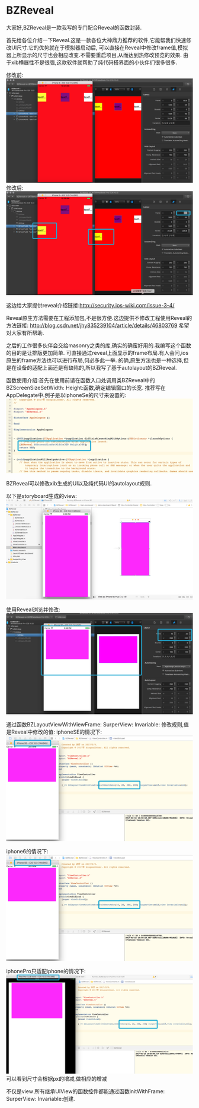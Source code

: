 # BZReveal
大家好,BZReveal是一款我写的专门配合Reveal的函数封装.

首先给各位介绍一下Reveal.这是一款各位大神鼎力推荐的软件,它能帮我们快速修改UI尺寸.它的优势就在于模拟器启动后,
可以直接在Reveal中修改frame值,模拟器上所显示的尺寸也会相应改变.不需要重启项目,从而达到热修改预览的效果.
由于xib横展性不是很强,这款软件就帮助了纯代码搭界面的小伙伴们很多很多.

修改前:
![image](https://github.com/boybing/BZReveal/blob/master/reveal1.png)
修改后:
![image](https://github.com/boybing/BZReveal/blob/master/reveal2.png)
 
 
这边给大家提供reveal介绍链接:http://security.ios-wiki.com/issue-3-4/

Reveal原生方法需要在工程添加包,不是很方便.这边提供不修改工程使用Reveal的方法链接:
http://blog.csdn.net/jhy835239104/article/details/46803769
希望对大家有所帮助.

之后的工作很多伙伴会交给masonry之类的库,确实的确蛮好用的.我编写这个函数的目的是让排版更加简单.
可直接通过reveal上面显示的frame布局.有人会问,ios原生的frame方法也可以进行布局,何必多此一举.
的确,原生方法也是一种选择,但是在设备的适配上面还是有缺陷的,所以我写了基于autolayout的BZReveal.

函数使用介绍:首先在使用前请在函数入口处调用类BZReveal中的BZScreenSizeSetWidth: Height:函数,确定编辑窗口的长宽.
推荐写在AppDelegate中.例子是以iphoneSe的尺寸来设置的:
![image](https://github.com/boybing/BZReveal/blob/master/delegate.png)

BZReveal可以修改xib生成的UI以及纯代码UI的autolayout规则.

以下是storyboard生成的view:
![image](https://github.com/boybing/BZReveal/blob/master/stroyboard.png)

使用Reveal浏览并修改:
![image](https://github.com/boybing/BZReveal/blob/master/storyChangeR.png)

通过函数BZLayoutViewWithViewFrame: SurperView: Invariable: 修改规则,值是Reveal中修改的值:
iphoneSE的情况下:
![image](https://github.com/boybing/BZReveal/blob/master/storyboardSe.png)

iphone6的情况下:
![image](https://github.com/boybing/BZReveal/blob/master/storyboardSe.png)

iphonePro只适配iphone的情况下:
![image](https://github.com/boybing/BZReveal/blob/master/storyboardPro.png)
可以看到尺寸会根据px的增减,做相应的增减

不仅是view 所有继承UIView的函数控件都能通过函数initWithFrame: SurperView: Invariable:创建.


